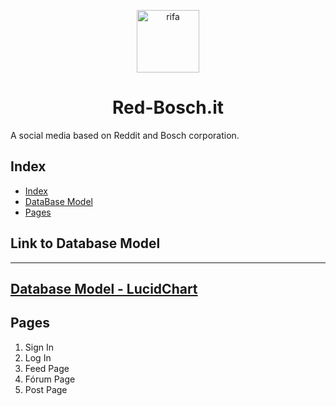 <p align="center">
  <img alt="rifa" src="https://cdn.shopify.com/s/files/1/0622/5834/8216/products/Bosch-Security_3356a73e-f473-4323-9d0c-d6fe12f13bf6_600x600.jpg?v=1679886187" width="100px" />
  <h1 align="center">Red-Bosch.it</h1>
</p>
A social media based on Reddit and Bosch corporation.

## Index
- [Index](#index)
- [DataBase Model](#link-to-database-model)
- [Pages](#pages)

## Link to Database Model
---
[Database Model - LucidChart](https://lucid.app/lucidchart/d0fb0e30-aecc-4a1a-b3cb-48d831e11f75/edit?viewport_loc=-499%2C-257%2C2032%2C1015%2C0_0&invitationId=inv_71db7f26-0ead-49bc-8e6a-5777fa7711dc)
---

## Pages 
1. Sign In
2. Log In
3. Feed Page
4. Fórum Page
5. Post Page
